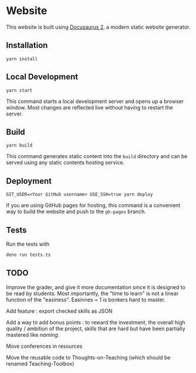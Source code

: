 # Website

This website is built using [Docusaurus 2](https://docusaurus.io/), a modern static website generator.

## Installation

```console
yarn install
```

## Local Development

```console
yarn start
```

This command starts a local development server and opens up a browser window. Most changes are reflected live without having to restart the server.

## Build

```console
yarn build
```

This command generates static content into the `build` directory and can be served using any static contents hosting service.

## Deployment

```console
GIT_USER=<Your GitHub username> USE_SSH=true yarn deploy
```

If you are using GitHub pages for hosting, this command is a convenient way to build the website and push to the `gh-pages` branch.

## Tests

Run the tests with

```bash
deno run tests.ts
```

## TODO

Improve the grader, and give it more documentation since it is designed to be read by students. Most importantly, the "time to learn" is not a linear function of the "easiness". Easinnes = 1 is bonkers hard to master.

Add feature : export checked skills as JSON

Add a way to add bonus points : to reward the investment, the overall high quality / ambition of the project, skills that are hard but have been partially mastered like *naming*.

Move conferences in resources

Move the reusable code to Thoughts-on-Teaching (which should be renamed Teaching-Toolbox)
